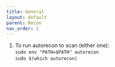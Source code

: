 ```yaml
---
title: General
layout: default
parent: Recon
nav_order: 1
---
```


1. To run autorecon to scan (either one):\
`sudo env "PATH=$PATH" autorecon`\
`sudo $(which autorecon)`